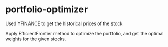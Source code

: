# portfolio-optimizer

Used YFINANCE to get the historical prices of the stock

Apply EfficientFrontier method to optimize the portfolio, and get the optimal weights for the given stocks.
